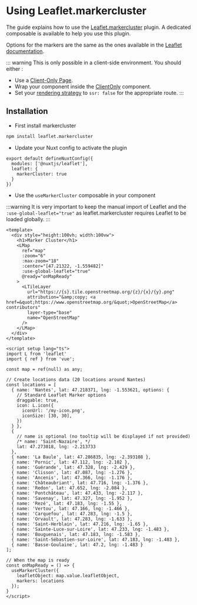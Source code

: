 # Using Leaflet.markercluster

The guide explains how to use the [Leaflet.markercluster](https://github.com/Leaflet/Leaflet.markercluster) plugin.
A dedicated composable is available to help you use this plugin.

Options for the markers are the same as the ones available in the [Leaflet documentation](https://leafletjs.com/reference.html#marker).

::: warning
This is only possible in a client-side environment. You should either :
- Use a [Client-Only Page](https://nuxt.com/docs/guide/directory-structure/pages#client-only-pages).
- Wrap your component inside the [ClientOnly](https://nuxt.com/docs/api/components/client-only) component.
- Set your [rendering strategy](https://nuxt.com/docs/guide/concepts/rendering#client-side-rendering) to `ssr: false` for the appropriate route.
:::

## Installation

- First install markercluster

```bash
npm install leaflet.markercluster
```

- Update your Nuxt config to activate the plugin

```ts{3-5}
export default defineNuxtConfig({
  modules: ['@nuxtjs/leaflet'],
  leaflet: {
    markerCluster: true
  }
})
```

- Use the `useMarkerCluster` composable in your component

:::warning
It is very important to keep the manual import of Leaflet and the `:use-global-leaflet="true"` as leaflet.markercluster requires Leaflet to be loaded globally.
:::

```vue{9,23,28-61,65-68}
<template>
  <div style="height:100vh; width:100vw">
    <h1>Marker Cluster</h1>
    <LMap
      ref="map"
      :zoom="6"
      :max-zoom="18"
      :center="[47.21322, -1.559482]"
      :use-global-leaflet="true"
      @ready="onMapReady"
    >
      <LTileLayer
        url="https://{s}.tile.openstreetmap.org/{z}/{x}/{y}.png"
        attribution="&amp;copy; <a href=&quot;https://www.openstreetmap.org/&quot;>OpenStreetMap</a> contributors"
        layer-type="base"
        name="OpenStreetMap"
      />
    </LMap>
  </div>
</template>

<script setup lang="ts">
import L from 'leaflet'
import { ref } from 'vue';

const map = ref(null) as any;

// Create locations data (20 locations around Nantes)
const locations = [
  { name: 'Nantes', lat: 47.218371, lng: -1.553621, options: {
    // Standard Leaflet Marker options
    draggable: true,
    icon: L.icon({
      iconUrl: '/my-icon.png',
      iconSize: [30, 30],
    })
  } },
  {
    // name is optional (no tooltip will be displayed if not provided)
    /* name: 'Saint-Nazaire', */
    lat: 47.273018, lng: -2.213733 
  },
  { name: 'La Baule', lat: 47.286835, lng: -2.393108 },
  { name: 'Pornic', lat: 47.112, lng: -2.102 },
  { name: 'Guérande', lat: 47.328, lng: -2.429 },
  { name: 'Clisson', lat: 47.087, lng: -1.276 },
  { name: 'Ancenis', lat: 47.366, lng: -1.176 },
  { name: 'Châteaubriant', lat: 47.716, lng: -1.376 },
  { name: 'Redon', lat: 47.652, lng: -2.084 },
  { name: 'Pontchâteau', lat: 47.433, lng: -2.117 },
  { name: 'Savenay', lat: 47.327, lng: -1.952 },
  { name: 'Rezé', lat: 47.183, lng: -1.55 },
  { name: 'Vertou', lat: 47.166, lng: -1.466 },
  { name: 'Carquefou', lat: 47.283, lng: -1.5 },
  { name: 'Orvault', lat: 47.283, lng: -1.633 },
  { name: 'Saint-Herblain', lat: 47.216, lng: -1.65 },
  { name: 'Sainte-Luce-sur-Loire', lat: 47.233, lng: -1.483 },
  { name: 'Bouguenais', lat: 47.183, lng: -1.583 },
  { name: 'Saint-Sébastien-sur-Loire', lat: 47.183, lng: -1.483 },
  { name: 'Basse-Goulaine', lat: 47.2, lng: -1.483 }
];

// When the map is ready
const onMapReady = () => {
  useMarkerCluster({
    leafletObject: map.value.leafletObject,
    markers: locations
  });
}
</script>
```

